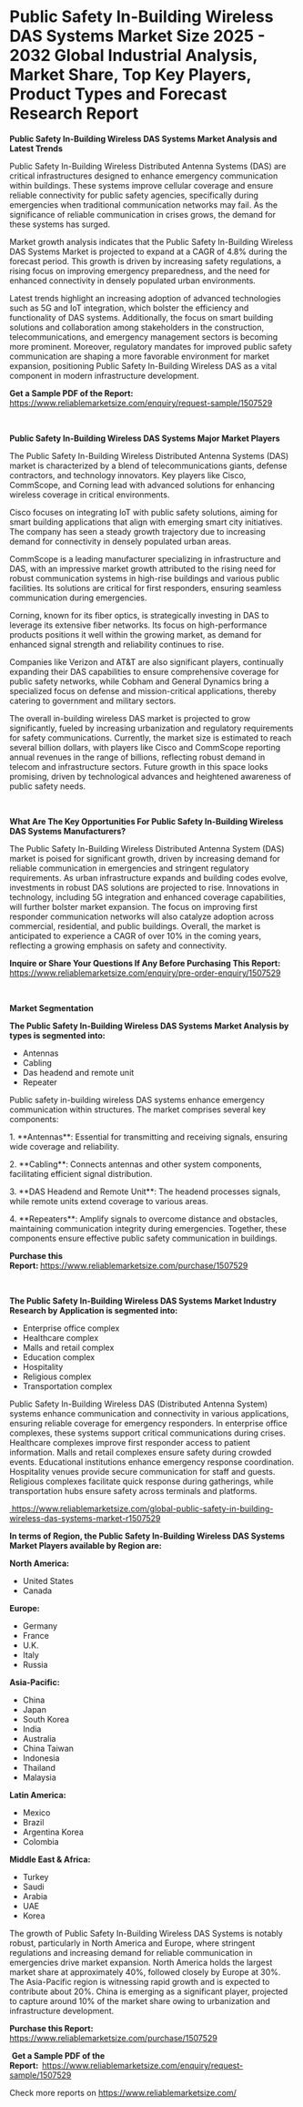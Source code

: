 <p><h1>Public Safety In-Building Wireless DAS Systems Market Size 2025 - 2032 Global Industrial Analysis, Market Share, Top Key Players, Product Types and Forecast Research Report</h1></p><p><strong>Public Safety In-Building Wireless DAS Systems Market Analysis and Latest Trends</strong></p>
<p><p>Public Safety In-Building Wireless Distributed Antenna Systems (DAS) are critical infrastructures designed to enhance emergency communication within buildings. These systems improve cellular coverage and ensure reliable connectivity for public safety agencies, specifically during emergencies when traditional communication networks may fail. As the significance of reliable communication in crises grows, the demand for these systems has surged.</p><p>Market growth analysis indicates that the Public Safety In-Building Wireless DAS Systems Market is projected to expand at a CAGR of 4.8% during the forecast period. This growth is driven by increasing safety regulations, a rising focus on improving emergency preparedness, and the need for enhanced connectivity in densely populated urban environments. </p><p>Latest trends highlight an increasing adoption of advanced technologies such as 5G and IoT integration, which bolster the efficiency and functionality of DAS systems. Additionally, the focus on smart building solutions and collaboration among stakeholders in the construction, telecommunications, and emergency management sectors is becoming more prominent. Moreover, regulatory mandates for improved public safety communication are shaping a more favorable environment for market expansion, positioning Public Safety In-Building Wireless DAS as a vital component in modern infrastructure development.</p></p>
<p><strong>Get a Sample PDF of the Report:&nbsp;</strong> <a href="https://www.reliablemarketsize.com/enquiry/request-sample/1507529?utm_campaign=3112&utm_medium=2&utm_source=Github&utm_content=ia&utm_term=23032025&utm_id=public-safety-in-building-wireless-das-systems">https://www.reliablemarketsize.com/enquiry/request-sample/1507529</a></p>
<p>&nbsp;</p>
<p><strong>Public Safety In-Building Wireless DAS Systems Major Market Players</strong></p>
<p><p>The Public Safety In-Building Wireless Distributed Antenna Systems (DAS) market is characterized by a blend of telecommunications giants, defense contractors, and technology innovators. Key players like Cisco, CommScope, and Corning lead with advanced solutions for enhancing wireless coverage in critical environments.</p><p>Cisco focuses on integrating IoT with public safety solutions, aiming for smart building applications that align with emerging smart city initiatives. The company has seen a steady growth trajectory due to increasing demand for connectivity in densely populated urban areas.</p><p>CommScope is a leading manufacturer specializing in infrastructure and DAS, with an impressive market growth attributed to the rising need for robust communication systems in high-rise buildings and various public facilities. Its solutions are critical for first responders, ensuring seamless communication during emergencies.</p><p>Corning, known for its fiber optics, is strategically investing in DAS to leverage its extensive fiber networks. Its focus on high-performance products positions it well within the growing market, as demand for enhanced signal strength and reliability continues to rise.</p><p>Companies like Verizon and AT&T are also significant players, continually expanding their DAS capabilities to ensure comprehensive coverage for public safety networks, while Cobham and General Dynamics bring a specialized focus on defense and mission-critical applications, thereby catering to government and military sectors.</p><p>The overall in-building wireless DAS market is projected to grow significantly, fueled by increasing urbanization and regulatory requirements for safety communications. Currently, the market size is estimated to reach several billion dollars, with players like Cisco and CommScope reporting annual revenues in the range of billions, reflecting robust demand in telecom and infrastructure sectors. Future growth in this space looks promising, driven by technological advances and heightened awareness of public safety needs.</p></p>
<p>&nbsp;</p>
<p><strong>What Are The Key Opportunities For Public Safety In-Building Wireless DAS Systems Manufacturers?</strong></p>
<p><p>The Public Safety In-Building Wireless Distributed Antenna System (DAS) market is poised for significant growth, driven by increasing demand for reliable communication in emergencies and stringent regulatory requirements. As urban infrastructure expands and building codes evolve, investments in robust DAS solutions are projected to rise. Innovations in technology, including 5G integration and enhanced coverage capabilities, will further bolster market expansion. The focus on improving first responder communication networks will also catalyze adoption across commercial, residential, and public buildings. Overall, the market is anticipated to experience a CAGR of over 10% in the coming years, reflecting a growing emphasis on safety and connectivity.</p></p>
<p><strong>Inquire or Share Your Questions If Any Before Purchasing This Report:</strong> <a href="https://www.reliablemarketsize.com/enquiry/pre-order-enquiry/1507529?utm_campaign=3112&utm_medium=2&utm_source=Github&utm_content=ia&utm_term=23032025&utm_id=public-safety-in-building-wireless-das-systems">https://www.reliablemarketsize.com/enquiry/pre-order-enquiry/1507529</a></p>
<p>&nbsp;</p>
<p><strong>Market Segmentation</strong></p>
<p><strong>The Public Safety In-Building Wireless DAS Systems Market Analysis by types is segmented into:</strong></p>
<p><ul><li>Antennas</li><li>Cabling</li><li>Das headend and remote unit</li><li>Repeater</li></ul></p>
<p><p>Public safety in-building wireless DAS systems enhance emergency communication within structures. The market comprises several key components: </p><p>1. **Antennas**: Essential for transmitting and receiving signals, ensuring wide coverage and reliability.  </p><p>2. **Cabling**: Connects antennas and other system components, facilitating efficient signal distribution.  </p><p>3. **DAS Headend and Remote Unit**: The headend processes signals, while remote units extend coverage to various areas.  </p><p>4. **Repeaters**: Amplify signals to overcome distance and obstacles, maintaining communication integrity during emergencies. Together, these components ensure effective public safety communication in buildings.</p></p>
<p><strong>Purchase this Report:&nbsp;</strong><a href="https://www.reliablemarketsize.com/purchase/1507529?utm_campaign=3112&utm_medium=2&utm_source=Github&utm_content=ia&utm_term=23032025&utm_id=public-safety-in-building-wireless-das-systems">https://www.reliablemarketsize.com/purchase/1507529</a></p>
<p>&nbsp;</p>
<p><strong>The Public Safety In-Building Wireless DAS Systems Market Industry Research by Application is segmented into:</strong></p>
<p><ul><li>Enterprise office complex</li><li>Healthcare complex</li><li>Malls and retail complex</li><li>Education complex</li><li>Hospitality</li><li>Religious complex</li><li>Transportation complex</li></ul></p>
<p><p>Public Safety In-Building Wireless DAS (Distributed Antenna System) systems enhance communication and connectivity in various applications, ensuring reliable coverage for emergency responders. In enterprise office complexes, these systems support critical communications during crises. Healthcare complexes improve first responder access to patient information. Malls and retail complexes ensure safety during crowded events. Educational institutions enhance emergency response coordination. Hospitality venues provide secure communication for staff and guests. Religious complexes facilitate quick response during gatherings, while transportation hubs ensure safety across terminals and platforms.</p></p>
<p><a href="https://www.reliablemarketsize.com/global-public-safety-in-building-wireless-das-systems-market-r1507529?utm_campaign=3112&utm_medium=2&utm_source=Github&utm_content=ia&utm_term=23032025&utm_id=public-safety-in-building-wireless-das-systems">&nbsp;https://www.reliablemarketsize.com/global-public-safety-in-building-wireless-das-systems-market-r1507529</a></p>
<p><strong>In terms of Region, the Public Safety In-Building Wireless DAS Systems Market Players available by Region are:</strong></p>
<p>
    <p> <strong> North America: </strong>
        <ul>
            <li>United States</li>
            <li>Canada</li>
        </ul>
        </p> 
    <p> <strong> Europe: </strong>
        <ul>
            <li>Germany</li>
            <li>France</li>
            <li>U.K.</li>
            <li>Italy</li>
            <li>Russia</li>
        </ul>
        </p> 
    <p> <strong> Asia-Pacific: </strong>
        <ul>
            <li>China</li>
            <li>Japan</li>
            <li>South Korea</li>
            <li>India</li>
            <li>Australia</li>
            <li>China Taiwan</li>
            <li>Indonesia</li>
            <li>Thailand</li>
            <li>Malaysia</li>
        </ul>
        </p> 
    <p> <strong> Latin America: </strong>
        <ul>
            <li>Mexico</li>
            <li>Brazil</li>
            <li>Argentina Korea</li>
            <li>Colombia</li>
        </ul>
        </p> 
    <p> <strong> Middle East & Africa: </strong>
        <ul>
            <li>Turkey</li>
            <li>Saudi</li>
            <li>Arabia</li>
            <li>UAE</li>
            <li>Korea</li>
        </ul>
    </p>
    </p>
<p><p>The growth of Public Safety In-Building Wireless DAS Systems is notably robust, particularly in North America and Europe, where stringent regulations and increasing demand for reliable communication in emergencies drive market expansion. North America holds the largest market share at approximately 40%, followed closely by Europe at 30%. The Asia-Pacific region is witnessing rapid growth and is expected to contribute about 20%. China is emerging as a significant player, projected to capture around 10% of the market share owing to urbanization and infrastructure development.</p></p>
<p><strong>Purchase this Report: </strong><a href="https://www.reliablemarketsize.com/purchase/1507529?utm_campaign=3112&utm_medium=2&utm_source=Github&utm_content=ia&utm_term=23032025&utm_id=public-safety-in-building-wireless-das-systems">https://www.reliablemarketsize.com/purchase/1507529</a></p>
<p>&nbsp;<strong>Get a Sample PDF of the Report:&nbsp;&nbsp;</strong><a href="https://www.reliablemarketsize.com/enquiry/request-sample/1507529?utm_campaign=3112&utm_medium=2&utm_source=Github&utm_content=ia&utm_term=23032025&utm_id=public-safety-in-building-wireless-das-systems">https://www.reliablemarketsize.com/enquiry/request-sample/1507529</a></p>
<p><strong></strong></p>
<p>Check more reports on <a href="https://www.reliablemarketsize.com/?utm_campaign=3112&utm_medium=2&utm_source=Github&utm_content=ia&utm_term=23032025&utm_id=public-safety-in-building-wireless-das-systems">https://www.reliablemarketsize.com/</a></p>